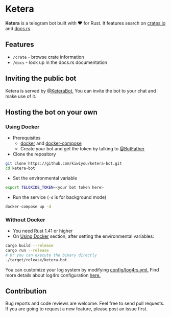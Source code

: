 # Ketera

**Ketera** is a telegram bot built with ❤️ for Rust.
It features search on [crates.io](https://crates.io) and [docs.rs](https://docs.rs)

## Features
- `/crate` - browse crate information
- `/docs` - look up in the docs.rs documentation

## Inviting the public bot 
Ketera is served by [@KeteraBot.](https://t.me/KeteraBot)
You can invite the bot to your chat and make use of it.

## Hosting the bot on your own

### Using Docker
- Prerequisites
    - [docker](https://docs.docker.com/install/) and [docker-compose](https://docs.docker.com/compose/install/)
    - Create your bot and get the token by talking to [@BotFather](https://t.me/BotFather)
- Clone the repository
```bash
git clone https://github.com/kiwiyou/ketera-bot.git
cd ketera-bot
```
- Set the environmental variable
```bash
export TELOXIDE_TOKEN=<your bot token here>
```
- Run the service (`-d` is for background mode)
```bash
docker-compose up -d
```

### Without Docker
- You need Rust 1.41 or higher
- On [Using Docker](#using-docker) section, after setting the environmental variables:
```bash
cargo build --release
cargo run --release
# Or you can execute the binary directly
./target/release/ketera-bot
```
You can customize your log system by modifying [config/log4rs.yml.](https://github.com/kiwiyou/ketera-bot/blob/master/config/log4rs.yml)
Find more details about log4rs configuration [here.](https://github.com/estk/log4rs)

## Contribution
Bug reports and code reviews are welcome. Feel free to send pull requests.
If you are going to request a new feature, please post an issue first.
